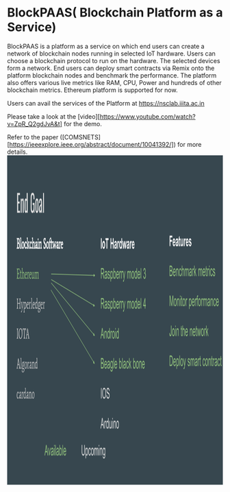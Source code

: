 # BlockPAAS( Blockchain Platform as a Service)

BlockPAAS is a platform as a service on which end users can create a network of blockchain nodes running in selected IoT hardware. Users can choose a blockchain protocol to run on the hardware. The selected devices form a network. End users can deploy smart contracts via Remix onto the platform blockchain nodes and benchmark the performance. The platform also offers various live metrics like RAM, CPU, Power and hundreds of other blockchain metrics.
Ethereum platform is supported for now.

Users can avail the services of the Platform at https://nsclab.iiita.ac.in

Please take a look at the [video][https://www.youtube.com/watch?v=ZpR_Q2gdJvA&t] for the demo.

Refer to the paper ([COMSNETS][https://ieeexplore.ieee.org/abstract/document/10041392/]) for more details. <img src="BlockPaaS(Overview).svg" height="768" width="1024"/>
